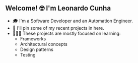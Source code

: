 ## Welcome! 🤓 I'm Leonardo Cunha

- 🎓 I'm a Software Developer and an Automation Engineer.<br/>
- 📌 I'll pin some of my recent projects in here.
- 👨🏻‍💻 These projects are mostly focused on learning:
  - Frameworks
  - Architectural concepts
  - Design patterns
  - Testing
